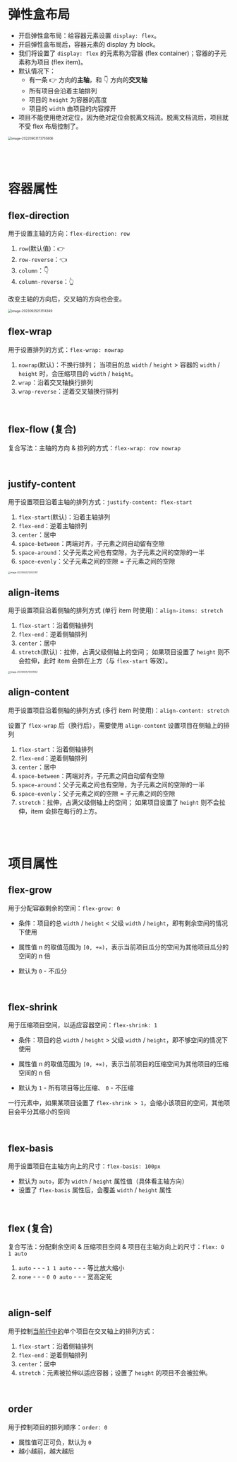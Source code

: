 # 弹性盒布局

-   开启弹性盒布局：给容器元素设置 `display: flex`。
-   开启弹性盒布局后，容器元素的 display 为 block。
-   我们将设置了 `display: flex` 的元素称为容器 (flex container)；容器的子元素称为项目 (flex item)。
-   默认情况下：
    -   有一条 👉 方向的**主轴**，和 👇 方向的**交叉轴**
    -   所有项目会沿着主轴排列
    -   项目的 `height` 为容器的高度
    -   项目的 `width` 由项目的内容撑开
-   项目不能使用绝对定位，因为绝对定位会脱离文档流。脱离文档流后，项目就不受 flex 布局控制了。

<img src="picture/image-20220903173755806.png" alt="image-20220903173755806" style="zoom:50%;" />

<br><br>

# 容器属性

## flex-direction

用于设置主轴的方向：`flex-direction: row`

1. `row`(默认值)：👉
2. `row-reverse`：👈
3. `column`：👇
4. `column-reverse`：👆

改变主轴的方向后，交叉轴的方向也会变。

<img src="./picture/image-20230925213114349.png" alt="image-20230925213114349" style="zoom: 50%;" />

<br>

## flex-wrap

用于设置排列的方式：`flex-wrap: nowrap`

1. `nowrap`(默认)：不换行排列；
   当项目的总 `width` / `height` > 容器的 `width` / `height` 时，会压缩项目的 `width` / `height`。
2. `wrap`：沿着交叉轴换行排列
3. `wrap-reverse`：逆着交叉轴换行排列

<br>

## flex-flow (复合)

复合写法：主轴的方向 & 排列的方式：`flex-wrap: row nowrap`

<br>

## justify-content

用于设置项目沿着主轴的排列方式：`justify-content: flex-start`

1. `flex-start`(默认)：沿着主轴排列
2. `flex-end`：逆着主轴排列
3. `center`：居中
4. `space-between`：两端对齐，子元素之间自动留有空隙
5. `space-around`：父子元素之间也有空隙，为子元素之间的空隙的一半
6. `space-evenly`：父子元素之间的空隙 = 子元素之间的空隙

<img src="./picture/image-20230925213053787.png" alt="image-20230925213053787" style="zoom:33%;" />

<br>

## align-items

用于设置项目沿着侧轴的排列方式 (单行 item 时使用)：`align-items: stretch`

1. `flex-start`：沿着侧轴排列
2. `flex-end`：逆着侧轴排列
3. `center`：居中
4. `stretch`(默认)：拉伸，占满父级侧轴上的空间；
   如果项目设置了 `height` 则不会拉伸，此时 item 会排在上方（与 `flex-start` 等效）。

<img src="./picture/image-20230925213021062.png" alt="image-20230925213021062" style="zoom: 33%;" />

<br>

## align-content

用于设置项目沿着侧轴的排列方式 (多行 item 时使用)：`align-content: stretch`

设置了 `flex-wrap` 后（换行后），需要使用 `align-content` 设置项目在侧轴上的排列

1. `flex-start`：沿着侧轴排列
2. `flex-end`：逆着侧轴排列
3. `center`：居中
4. `space-between`：两端对齐，子元素之间自动留有空隙
5. `space-around`：父子元素之间也有空隙，为子元素之间的空隙的一半
6. `space-evenly`：父子元素之间的空隙 = 子元素之间的空隙
7. `stretch`：拉伸，占满父级侧轴上的空间；
   如果项目设置了 `height` 则不会拉伸，item 会排在每行的上方。

<br><br>

# 项目属性

## flex-grow

用于分配容器剩余的空间：`flex-grow: 0`

-   条件：项目的总 `width` / `height` < 父级 `width` / `height`，即有剩余空间的情况下使用

-   属性值 n 的取值范围为 `[0, +∞)`，表示当前项目瓜分的空间为其他项目瓜分的空间的 n 倍

-   默认为 `0` - 不瓜分

<br>

## flex-shrink

用于压缩项目空间，以适应容器空间：`flex-shrink: 1`

-   条件：项目的总 `width` / `height` > 父级 `width` / `height`，即不够空间的情况下使用

-   属性值 n 的取值范围为 `[0, +∞)`，表示当前项目的压缩空间为其他项目的压缩空间的 n 倍

-   默认为 `1` - 所有项目等比压缩、 `0` - 不压缩

一行元素中，如果某项目设置了 `flex-shrink > 1`，会缩小该项目的空间，其他项目会平分其缩小的空间

<br>

## flex-basis

用于设置项目在主轴方向上的尺寸：`flex-basis: 100px`

-   默认为 `auto`，即为 `width` / `height` 属性值（具体看主轴方向）
-   设置了 `flex-basis` 属性后，会覆盖 `width` / `height` 属性

<br>

## flex (复合)

复合写法：分配剩余空间 & 压缩项目空间 & 项目在主轴方向上的尺寸：`flex: 0 1 auto`

1. `auto` - - - `1 1 auto` - - - 等比放大缩小
2. `none` - - - `0 0 auto` - - - 宽高定死

<br>

## align-self

用于控制<u>当前行中的</u>单个项目在交叉轴上的排列方式：

1. `flex-start`：沿着侧轴排列
2. `flex-end`：逆着侧轴排列
3. `center`：居中
4. `stretch`：元素被拉伸以适应容器；设置了 `height` 的项目不会被拉伸。

<br>

## order

用于控制项目的排列顺序：`order: 0`

-   属性值可正可负，默认为 `0`
-   越小越前，越大越后

<br>
